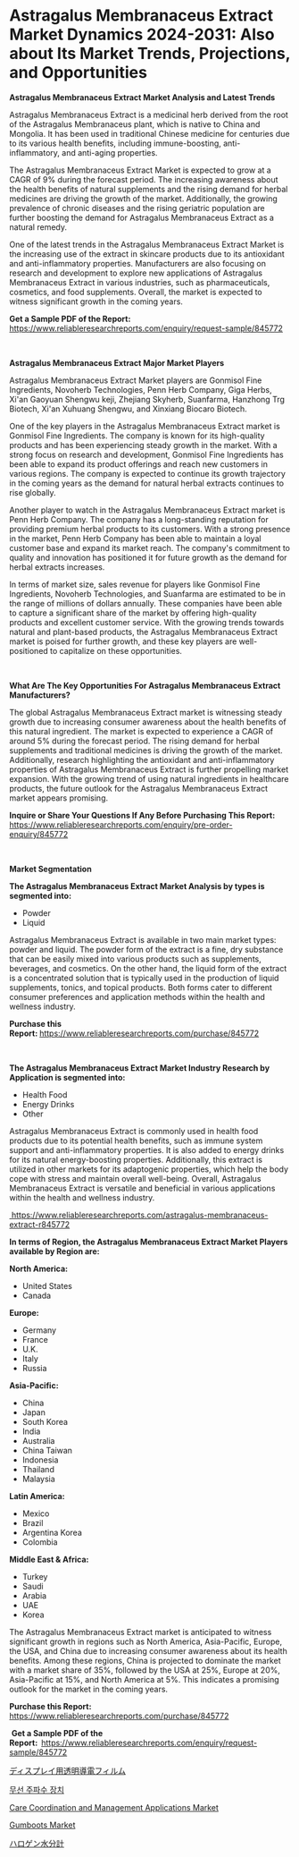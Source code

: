 <p><h1>Astragalus Membranaceus Extract Market Dynamics 2024-2031: Also about Its Market Trends, Projections, and Opportunities</h1></p><p><strong>Astragalus Membranaceus Extract Market Analysis and Latest Trends</strong></p>
<p><p>Astragalus Membranaceus Extract is a medicinal herb derived from the root of the Astragalus Membranaceus plant, which is native to China and Mongolia. It has been used in traditional Chinese medicine for centuries due to its various health benefits, including immune-boosting, anti-inflammatory, and anti-aging properties.</p><p>The Astragalus Membranaceus Extract Market is expected to grow at a CAGR of 9% during the forecast period. The increasing awareness about the health benefits of natural supplements and the rising demand for herbal medicines are driving the growth of the market. Additionally, the growing prevalence of chronic diseases and the rising geriatric population are further boosting the demand for Astragalus Membranaceus Extract as a natural remedy.</p><p>One of the latest trends in the Astragalus Membranaceus Extract Market is the increasing use of the extract in skincare products due to its antioxidant and anti-inflammatory properties. Manufacturers are also focusing on research and development to explore new applications of Astragalus Membranaceus Extract in various industries, such as pharmaceuticals, cosmetics, and food supplements. Overall, the market is expected to witness significant growth in the coming years.</p></p>
<p><strong>Get a Sample PDF of the Report:&nbsp;</strong> <a href="https://www.reliableresearchreports.com/enquiry/request-sample/845772">https://www.reliableresearchreports.com/enquiry/request-sample/845772</a></p>
<p>&nbsp;</p>
<p><strong>Astragalus Membranaceus Extract Major Market Players</strong></p>
<p><p>Astragalus Membranaceus Extract Market players are Gonmisol Fine Ingredients, Novoherb Technologies, Penn Herb Company, Giga Herbs, Xi'an Gaoyuan Shengwu keji, Zhejiang Skyherb, Suanfarma, Hanzhong Trg Biotech, Xi'an Xuhuang Shengwu, and Xinxiang Biocaro Biotech.</p><p>One of the key players in the Astragalus Membranaceus Extract market is Gonmisol Fine Ingredients. The company is known for its high-quality products and has been experiencing steady growth in the market. With a strong focus on research and development, Gonmisol Fine Ingredients has been able to expand its product offerings and reach new customers in various regions. The company is expected to continue its growth trajectory in the coming years as the demand for natural herbal extracts continues to rise globally.</p><p>Another player to watch in the Astragalus Membranaceus Extract market is Penn Herb Company. The company has a long-standing reputation for providing premium herbal products to its customers. With a strong presence in the market, Penn Herb Company has been able to maintain a loyal customer base and expand its market reach. The company's commitment to quality and innovation has positioned it for future growth as the demand for herbal extracts increases.</p><p>In terms of market size, sales revenue for players like Gonmisol Fine Ingredients, Novoherb Technologies, and Suanfarma are estimated to be in the range of millions of dollars annually. These companies have been able to capture a significant share of the market by offering high-quality products and excellent customer service. With the growing trends towards natural and plant-based products, the Astragalus Membranaceus Extract market is poised for further growth, and these key players are well-positioned to capitalize on these opportunities.</p></p>
<p>&nbsp;</p>
<p><strong>What Are The Key Opportunities For Astragalus Membranaceus Extract Manufacturers?</strong></p>
<p><p>The global Astragalus Membranaceus Extract market is witnessing steady growth due to increasing consumer awareness about the health benefits of this natural ingredient. The market is expected to experience a CAGR of around 5% during the forecast period. The rising demand for herbal supplements and traditional medicines is driving the growth of the market. Additionally, research highlighting the antioxidant and anti-inflammatory properties of Astragalus Membranaceus Extract is further propelling market expansion. With the growing trend of using natural ingredients in healthcare products, the future outlook for the Astragalus Membranaceus Extract market appears promising.</p></p>
<p><strong>Inquire or Share Your Questions If Any Before Purchasing This Report:</strong> <a href="https://www.reliableresearchreports.com/enquiry/pre-order-enquiry/845772">https://www.reliableresearchreports.com/enquiry/pre-order-enquiry/845772</a></p>
<p>&nbsp;</p>
<p><strong>Market Segmentation</strong></p>
<p><strong>The Astragalus Membranaceus Extract Market Analysis by types is segmented into:</strong></p>
<p><ul><li>Powder</li><li>Liquid</li></ul></p>
<p><p>Astragalus Membranaceus Extract is available in two main market types: powder and liquid. The powder form of the extract is a fine, dry substance that can be easily mixed into various products such as supplements, beverages, and cosmetics. On the other hand, the liquid form of the extract is a concentrated solution that is typically used in the production of liquid supplements, tonics, and topical products. Both forms cater to different consumer preferences and application methods within the health and wellness industry.</p></p>
<p><strong>Purchase this Report:&nbsp;</strong><a href="https://www.reliableresearchreports.com/purchase/845772">https://www.reliableresearchreports.com/purchase/845772</a></p>
<p>&nbsp;</p>
<p><strong>The Astragalus Membranaceus Extract Market Industry Research by Application is segmented into:</strong></p>
<p><ul><li>Health Food</li><li>Energy Drinks</li><li>Other</li></ul></p>
<p><p>Astragalus Membranaceus Extract is commonly used in health food products due to its potential health benefits, such as immune system support and anti-inflammatory properties. It is also added to energy drinks for its natural energy-boosting properties. Additionally, this extract is utilized in other markets for its adaptogenic properties, which help the body cope with stress and maintain overall well-being. Overall, Astragalus Membranaceus Extract is versatile and beneficial in various applications within the health and wellness industry.</p></p>
<p><a href="https://www.reliableresearchreports.com/astragalus-membranaceus-extract-r845772">&nbsp;https://www.reliableresearchreports.com/astragalus-membranaceus-extract-r845772</a></p>
<p><strong>In terms of Region, the Astragalus Membranaceus Extract Market Players available by Region are:</strong></p>
<p>
    <p> <strong> North America: </strong>
        <ul>
            <li>United States</li>
            <li>Canada</li>
        </ul>
        </p> 
    <p> <strong> Europe: </strong>
        <ul>
            <li>Germany</li>
            <li>France</li>
            <li>U.K.</li>
            <li>Italy</li>
            <li>Russia</li>
        </ul>
        </p> 
    <p> <strong> Asia-Pacific: </strong>
        <ul>
            <li>China</li>
            <li>Japan</li>
            <li>South Korea</li>
            <li>India</li>
            <li>Australia</li>
            <li>China Taiwan</li>
            <li>Indonesia</li>
            <li>Thailand</li>
            <li>Malaysia</li>
        </ul>
        </p> 
    <p> <strong> Latin America: </strong>
        <ul>
            <li>Mexico</li>
            <li>Brazil</li>
            <li>Argentina Korea</li>
            <li>Colombia</li>
        </ul>
        </p> 
    <p> <strong> Middle East & Africa: </strong>
        <ul>
            <li>Turkey</li>
            <li>Saudi</li>
            <li>Arabia</li>
            <li>UAE</li>
            <li>Korea</li>
        </ul>
    </p>
    </p>
<p><p>The Astragalus Membranaceus Extract market is anticipated to witness significant growth in regions such as North America, Asia-Pacific, Europe, the USA, and China due to increasing consumer awareness about its health benefits. Among these regions, China is projected to dominate the market with a market share of 35%, followed by the USA at 25%, Europe at 20%, Asia-Pacific at 15%, and North America at 5%. This indicates a promising outlook for the market in the coming years.</p></p>
<p><strong>Purchase this Report: </strong><a href="https://www.reliableresearchreports.com/purchase/845772">https://www.reliableresearchreports.com/purchase/845772</a></p>
<p>&nbsp;<strong>Get a Sample PDF of the Report:&nbsp;&nbsp;</strong><a href="https://www.reliableresearchreports.com/enquiry/request-sample/845772">https://www.reliableresearchreports.com/enquiry/request-sample/845772</a></p>
<p><strong></strong></p>
<p><p><a href="https://github.com/DanykaKilback/Market-Research-Report-List-1/blob/main/7286688134083.md">ディスプレイ用透明導電フィルム</a></p><p><a href="https://medium.com/@rudilistiyanto53_49097/%EB%9D%BC%EB%94%94%EC%98%A4-%EC%A3%BC%ED%8C%8C%EC%88%98-%EC%9E%A5%EC%B9%98-%EC%8B%9C%EC%9E%A5-%EC%A0%90%EC%9C%A0%EC%9C%A8-%EB%B3%80%ED%99%94-%EB%B0%8F-%EC%8B%9C%EC%9E%A5-%EC%84%B1%EC%9E%A5-%ED%8A%B8%EB%A0%8C%EB%93%9C-2024%EB%85%84-2031%EB%85%84-86f1d4ec9de3">무선 주파수 장치</a></p><p><a href="https://github.com/alexcrou8/Market-Research-Report-List-1/blob/main/care-coordination-and-management-applications-market.md">Care Coordination and Management Applications Market</a></p><p><a href="https://www.linkedin.com/pulse/global-gumboots-market-size-amp-share-analysis-product-f5pie?trackingId=%2BNxkob18uusZ%2BwqokxogqA%3D%3D">Gumboots Market</a></p><p><a href="https://medium.com/@chupp859671973/%E3%83%8F%E3%83%AD%E3%82%B2%E3%83%B3%E6%B9%BF%E5%BA%A6%E5%88%86%E6%9E%90%E5%99%A8%E3%81%AE%E5%B8%82%E5%A0%B4%E5%8B%95%E5%90%91-%E5%B8%82%E5%A0%B4%E5%82%BE%E5%90%91-%E6%88%90%E9%95%B7-2024%E5%B9%B4%E3%81%8B%E3%82%892031%E5%B9%B4%E3%81%BE%E3%81%A7%E3%81%AE%E4%BA%88%E6%B8%AC-b2395311203f">ハロゲン水分計</a></p></p>